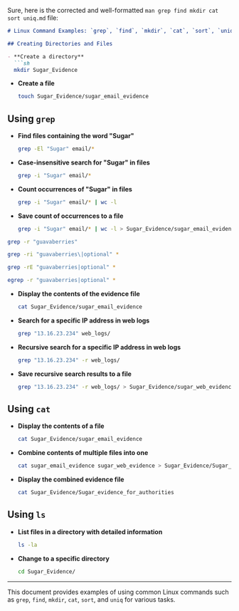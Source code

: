 Sure, here is the corrected and well-formatted `man grep find mkdir cat sort uniq.md` file:

```markdown
# Linux Command Examples: `grep`, `find`, `mkdir`, `cat`, `sort`, `uniq`

## Creating Directories and Files

- **Create a directory**
  ```sh
  mkdir Sugar_Evidence
  ```

- **Create a file**
  ```sh
  touch Sugar_Evidence/sugar_email_evidence
  ```

## Using `grep`

- **Find files containing the word "Sugar"**
  ```sh
  grep -El "Sugar" email/*
  ```

- **Case-insensitive search for "Sugar" in files**
  ```sh
  grep -i "Sugar" email/*
  ```

- **Count occurrences of "Sugar" in files**
  ```sh
  grep -i "Sugar" email/* | wc -l
  ```

- **Save count of occurrences to a file**
  ```sh
  grep -i "Sugar" email/* | wc -l > Sugar_Evidence/sugar_email_evidence
  ```

``` sh
grep -r "guavaberries"
```

``` sh
grep -ri "guavaberries\|optional" *
```

``` sh
grep -rE "guavaberries|optional" *
```

``` sh
egrep -r "guavaberries|optional" *
```

- **Display the contents of the evidence file**
  ```sh
  cat Sugar_Evidence/sugar_email_evidence
  ```

- **Search for a specific IP address in web logs**
  ```sh
  grep "13.16.23.234" web_logs/
  ```

- **Recursive search for a specific IP address in web logs**
  ```sh
  grep "13.16.23.234" -r web_logs/
  ```

- **Save recursive search results to a file**
  ```sh
  grep "13.16.23.234" -r web_logs/ > Sugar_Evidence/sugar_web_evidence
  ```

## Using `cat`

- **Display the contents of a file**
  ```sh
  cat Sugar_Evidence/sugar_email_evidence
  ```

- **Combine contents of multiple files into one**
  ```sh
  cat sugar_email_evidence sugar_web_evidence > Sugar_Evidence/Sugar_evidence_for_authorities
  ```

- **Display the combined evidence file**
  ```sh
  cat Sugar_Evidence/Sugar_evidence_for_authorities
  ```

## Using `ls`

- **List files in a directory with detailed information**
  ```sh
  ls -la
  ```

- **Change to a specific directory**
  ```sh
  cd Sugar_Evidence/
  ```

---

This document provides examples of using common Linux commands such as `grep`, `find`, `mkdir`, `cat`, `sort`, and `uniq` for various tasks.
```